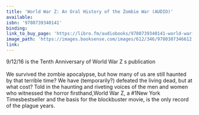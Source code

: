 ```yaml
---
title: 'World War Z: An Oral History of the Zombie War (AUDIO)'
available:
isbn: '9780739340141'
binding:
link_to_buy_page: 'https://libro.fm/audiobooks/9780739340141-world-war-z-abridged'
image_path: 'https://images.booksense.com/images/612/346/9780307346612.jpg'
link:
---
```



9/12/16 is the Tenth Anniversary of World War Z s publication&nbsp;
<br>
<br>We survived the zombie apocalypse, but how many of us are still haunted by that terrible time? We have (temporarily?) defeated the living dead, but at what cost? Told in the haunting and riveting voices of the men and women who witnessed the horror firsthand,World War Z, a #1New York Timesbestseller and the basis for the blockbuster movie, is the only record of the plague years.